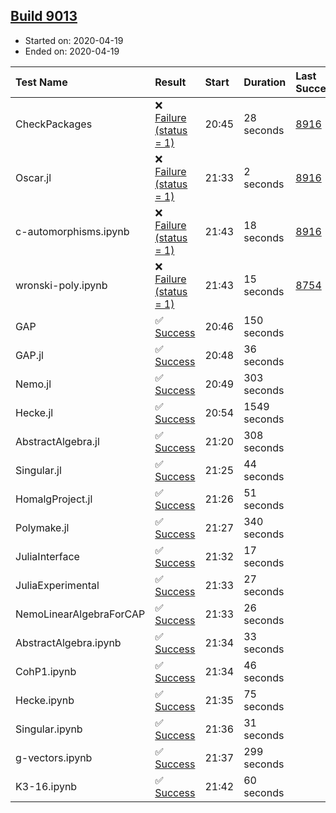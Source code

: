 ## [Build 9013](https://oscarci.mathematik.uni-kl.de/job/oscar/9013/)

* Started on: 2020-04-19
* Ended on: 2020-04-19

| Test Name    | Result | Start | Duration | Last Success | First Failure |
|:-------------|:-------|:------|:---------|:-------------|:--------------|
| CheckPackages | ❌ [Failure (status = 1)](https://oscarci.mathematik.uni-kl.de/job/oscar/9013/artifact/logs/build-9013/CheckPackages.log) | 20:45 | 28 seconds | [8916](https://oscarci.mathematik.uni-kl.de/job/oscar/8916/) | [8920](https://oscarci.mathematik.uni-kl.de/job/oscar/8920/) |
| Oscar.jl | ❌ [Failure (status = 1)](https://oscarci.mathematik.uni-kl.de/job/oscar/9013/artifact/logs/build-9013/Oscar.jl.log) | 21:33 | 2 seconds | [8916](https://oscarci.mathematik.uni-kl.de/job/oscar/8916/) | [8920](https://oscarci.mathematik.uni-kl.de/job/oscar/8920/) |
| c-automorphisms.ipynb | ❌ [Failure (status = 1)](https://oscarci.mathematik.uni-kl.de/job/oscar/9013/artifact/logs/build-9013/c-automorphisms.ipynb.log) | 21:43 | 18 seconds | [8916](https://oscarci.mathematik.uni-kl.de/job/oscar/8916/) | [8920](https://oscarci.mathematik.uni-kl.de/job/oscar/8920/) |
| wronski-poly.ipynb | ❌ [Failure (status = 1)](https://oscarci.mathematik.uni-kl.de/job/oscar/9013/artifact/logs/build-9013/wronski-poly.ipynb.log) | 21:43 | 15 seconds | [8754](https://oscarci.mathematik.uni-kl.de/job/oscar/8754/) | [8755](https://oscarci.mathematik.uni-kl.de/job/oscar/8755/) |
| GAP | ✅ [Success](https://oscarci.mathematik.uni-kl.de/job/oscar/9013/artifact/logs/build-9013/GAP.log) | 20:46 | 150 seconds |  |  |
| GAP.jl | ✅ [Success](https://oscarci.mathematik.uni-kl.de/job/oscar/9013/artifact/logs/build-9013/GAP.jl.log) | 20:48 | 36 seconds |  |  |
| Nemo.jl | ✅ [Success](https://oscarci.mathematik.uni-kl.de/job/oscar/9013/artifact/logs/build-9013/Nemo.jl.log) | 20:49 | 303 seconds |  |  |
| Hecke.jl | ✅ [Success](https://oscarci.mathematik.uni-kl.de/job/oscar/9013/artifact/logs/build-9013/Hecke.jl.log) | 20:54 | 1549 seconds |  |  |
| AbstractAlgebra.jl | ✅ [Success](https://oscarci.mathematik.uni-kl.de/job/oscar/9013/artifact/logs/build-9013/AbstractAlgebra.jl.log) | 21:20 | 308 seconds |  |  |
| Singular.jl | ✅ [Success](https://oscarci.mathematik.uni-kl.de/job/oscar/9013/artifact/logs/build-9013/Singular.jl.log) | 21:25 | 44 seconds |  |  |
| HomalgProject.jl | ✅ [Success](https://oscarci.mathematik.uni-kl.de/job/oscar/9013/artifact/logs/build-9013/HomalgProject.jl.log) | 21:26 | 51 seconds |  |  |
| Polymake.jl | ✅ [Success](https://oscarci.mathematik.uni-kl.de/job/oscar/9013/artifact/logs/build-9013/Polymake.jl.log) | 21:27 | 340 seconds |  |  |
| JuliaInterface | ✅ [Success](https://oscarci.mathematik.uni-kl.de/job/oscar/9013/artifact/logs/build-9013/JuliaInterface.log) | 21:32 | 17 seconds |  |  |
| JuliaExperimental | ✅ [Success](https://oscarci.mathematik.uni-kl.de/job/oscar/9013/artifact/logs/build-9013/JuliaExperimental.log) | 21:33 | 27 seconds |  |  |
| NemoLinearAlgebraForCAP | ✅ [Success](https://oscarci.mathematik.uni-kl.de/job/oscar/9013/artifact/logs/build-9013/NemoLinearAlgebraForCAP.log) | 21:33 | 26 seconds |  |  |
| AbstractAlgebra.ipynb | ✅ [Success](https://oscarci.mathematik.uni-kl.de/job/oscar/9013/artifact/logs/build-9013/AbstractAlgebra.ipynb.log) | 21:34 | 33 seconds |  |  |
| CohP1.ipynb | ✅ [Success](https://oscarci.mathematik.uni-kl.de/job/oscar/9013/artifact/logs/build-9013/CohP1.ipynb.log) | 21:34 | 46 seconds |  |  |
| Hecke.ipynb | ✅ [Success](https://oscarci.mathematik.uni-kl.de/job/oscar/9013/artifact/logs/build-9013/Hecke.ipynb.log) | 21:35 | 75 seconds |  |  |
| Singular.ipynb | ✅ [Success](https://oscarci.mathematik.uni-kl.de/job/oscar/9013/artifact/logs/build-9013/Singular.ipynb.log) | 21:36 | 31 seconds |  |  |
| g-vectors.ipynb | ✅ [Success](https://oscarci.mathematik.uni-kl.de/job/oscar/9013/artifact/logs/build-9013/g-vectors.ipynb.log) | 21:37 | 299 seconds |  |  |
| K3-16.ipynb | ✅ [Success](https://oscarci.mathematik.uni-kl.de/job/oscar/9013/artifact/logs/build-9013/K3-16.ipynb.log) | 21:42 | 60 seconds |  |  |
